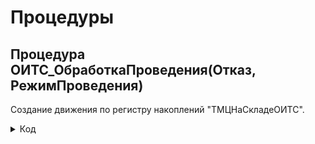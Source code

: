 # Процедуры

## Процедура ОИТС_ОбработкаПроведения(Отказ, РежимПроведения)
Создание движения по регистру накоплений "ТМЦНаСкладеОИТС".

<details>
<summary> Код </summary>
  
      Если Склад = Справочники.Склады.НайтиПоНаименованию("Отдел ИТС (администрирование)") И Подразделение = Справочники.СтруктураПредприятия.НайтиПоНаименованию("Отдел ИТС") Тогда
      	Движения.ТМЦНаСкладеОИТС.Записывать = Истина;
      	Для Каждого ТекСтрокаТовары Из Товары Цикл
      		Движение = Движения.ТМЦНаСкладеОИТС.Добавить();
      		Движение.ВидДвижения = ВидДвиженияНакопления.Расход;
      		Движение.Период = Дата;
      		Движение.НаименованиеТовара = ТекСтрокаТовары.Номенклатура;
      		Движение.Организация = Организация;
      		Если  ОИТС_УчетТМЦ.ЗапросИзРегистра(ТекСтрокаТовары.СерийныйНомер).Количество() > 0 Тогда
      			Движение.СерийныйНомер = ТекСтрокаТовары.СерийныйНомер;
      		КонецЕсли;
      		Движение.Количество = ТекСтрокаТовары.Количество; 
      		Движение.ЕдиницыИзмерения = ТекСтрокаТовары.Номенклатура.ЕдиницаИзмерения;
      		Если ХозяйственнаяОперация = Перечисления.ХозяйственныеОперации.СписаниеТоваровПоТребованию Тогда 
      			Движение.ОтработанРанее = Истина;
      		КонецЕсли;
      	КонецЦикла;
      КонецЕсли;
</details>
